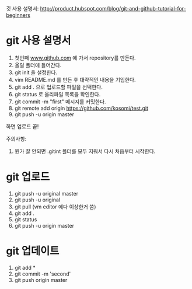 깃 사용 설명서: http://product.hubspot.com/blog/git-and-github-tutorial-for-beginners

# git 사용 설명서 #

1. 첫번째 www.github.com 에 가서 repository를 만든다.
2. 올릴 폴더에 들어간다.
3. git init 을 설정한다. 
4. vim README.md 를 만든 후 대략적인 내용을 기입한다.
5. git add . 으로 업로드할 파일을 선택한다.
6. git status 로 올리파일 목록을 확인한다.
7. git commit -m "first" 메시지를 커밋한다.
8. git remote add origin https://github.com/kosomi/test.git
9. git push -u origin master

하면 업로드 끝!

주의사항: 
1. 뭔가 잘 안되면 .gitint 폴더를 모두 지워서 다시 처음부터 시작한다.


# git 업로드 #

1. git push -u original master
2. git push -u original
3. git pull (vm editor 에다 이상한거 씀)
4. git add .
5. git status
6. git push -u origin master


# git 업데이트 #

1. git add *
2. git commit -m 'second'
3. git push origin master
